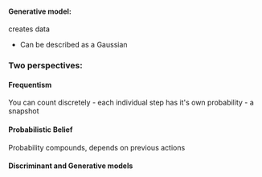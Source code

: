 #### Generative model:
creates data
- Can be described as a Gaussian

### Two perspectives:
#### Frequentism
You can count discretely - each individual step has it's own probability - a snapshot
#### Probabilistic Belief
Probability compounds, depends on previous actions



#### Discriminant and Generative models

